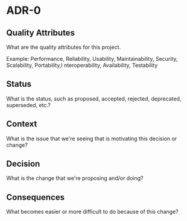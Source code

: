 # ADR-0

## Quality Attributes

What are the quality attributes for this project.

Example: Performance, Reliability, Usability, Maintainability, Security, Scalability, Portability,I nteroperability, Availability, Testability

## Status

What is the status, such as proposed, accepted, rejected, deprecated, superseded, etc.?

## Context

What is the issue that we're seeing that is motivating this decision or change?

## Decision

What is the change that we're proposing and/or doing?

## Consequences

What becomes easier or more difficult to do because of this change?